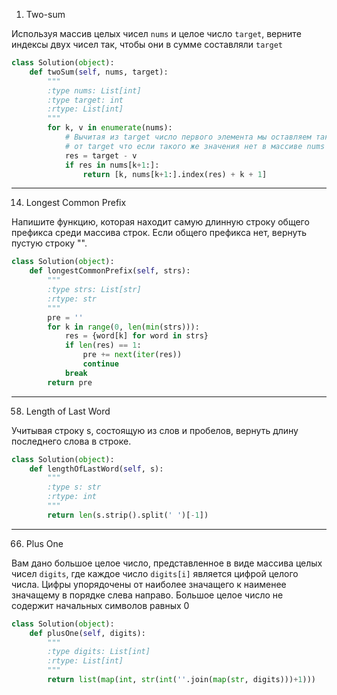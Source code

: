1) Two-sum

Используя массив целых чисел `nums` и целое число `target`, верните
индексы двух чисел так, чтобы они в сумме составляли `target`

```python
class Solution(object):
    def twoSum(self, nums, target):
        """
        :type nums: List[int]
        :type target: int
        :rtype: List[int]
        """
        for k, v in enumerate(nums):
            # Вычитая из target число первого элемента мы оставляем такую часть
            # от target что если такого же значения нет в массиве nums то и решения нет
            res = target - v 
            if res in nums[k+1:]:
                return [k, nums[k+1:].index(res) + k + 1]
```

---

14) Longest Common Prefix

Напишите функцию, которая находит самую длинную строку общего префикса среди массива строк.
Если общего префикса нет, вернуть пустую строку "".


```python
class Solution(object):
    def longestCommonPrefix(self, strs):
        """
        :type strs: List[str]
        :rtype: str
        """
        pre = ''
        for k in range(0, len(min(strs))):
            res = {word[k] for word in strs}
            if len(res) == 1:
                pre += next(iter(res))
                continue
            break
        return pre
```

---

58) Length of Last Word

Учитывая строку s, состоящую из слов и пробелов, вернуть длину последнего слова в строке.

```python
class Solution(object):
    def lengthOfLastWord(self, s):
        """
        :type s: str
        :rtype: int
        """
        return len(s.strip().split(' ')[-1])
```

---

66) Plus One

Вам дано большое целое число, представленное в виде массива целых чисел `digits`,
где каждое число `digits[i]` является цифрой целого числа. Цифры упорядочены от наиболее
значащего к наименее значащему в порядке слева направо. Большое целое число не содержит
начальных символов равных 0

```python
class Solution(object):
    def plusOne(self, digits):
        """
        :type digits: List[int]
        :rtype: List[int]
        """
        return list(map(int, str(int(''.join(map(str, digits)))+1)))
```


